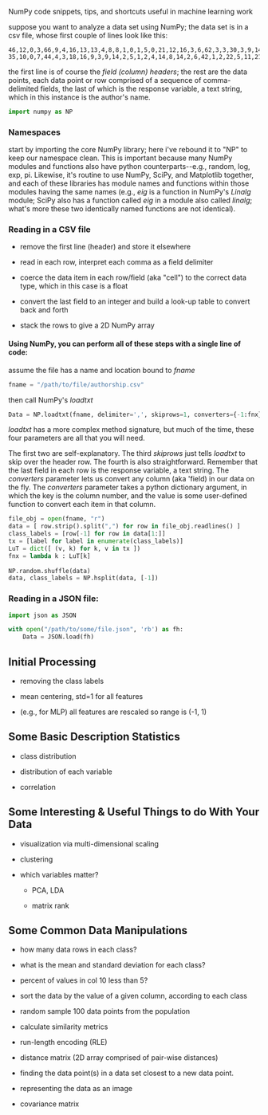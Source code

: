 NumPy code snippets, tips, and shortcuts useful in machine learning work


suppose you want to analyze a data set using NumPy; the data set is in a csv file, whose first couple of lines look like this:

```a,all,also,an,and,any,are,as,at,be,been,but,by,can,do,down,even,every,for,from,had,has,have,her,his,if,in,into,is,it,its,may,more,must,my,no,not,now,of,on,one,only,or,our,should,so,some,such,than,that,the,their,then,there,things,this,to,up,upon,was,were,what,when,which,who,will,with,would,your,BookID,Author
46,12,0,3,66,9,4,16,13,13,4,8,8,1,0,1,5,0,21,12,16,3,6,62,3,3,30,3,9,14,1,2,6,5,0,10,16,2,54,7,8,1,7,0,4,7,1,3,3,17,67,6,2,5,1,4,47,2,3,40,11,7,5,6,8,4,9,1,0,1,Austen
35,10,0,7,44,4,3,18,16,9,3,9,14,2,5,1,2,4,14,8,14,2,6,42,1,2,22,5,11,21,1,1,7,4,8,10,11,3,57,10,5,2,6,1,4,11,7,6,5,17,76,6,2,7,0,7,48,1,1,27,13,5,7,7,3,5,14,8,0,1,Austen
```

the first line is of course the *field (column) headers*; the rest are the data points, each data point or row comprised of a sequence of comma-delimited fields, the last of which is the response variable, a text string, which in this instance is the author's name.

```python
import numpy as NP
```

### Namespaces

start by importing the core NumPy library; here i've rebound it to "NP" to keep our namespace clean. This is important because many NumPy modules and functions also have python counterparts--e.g., random, log, exp, pi. Likewise, it's routine to use NumPy, SciPy, and Matplotlib together, and each of these libraries has module names and functions within those modules having the same names (e.g., _eig_ is a function in NumPy's _Linalg_ module; SciPy also has a function called _eig_ in a module also called _linalg_; what's more these two identically named functions are not identical).

### Reading in a CSV file

* remove the first line (header) and store it elsewhere

* read in each row, interpret each comma as a field delimiter
	
* coerce the data item in each row/field (aka "cell") to the correct data type, which in this case is a float

* convert the last field to an integer and build a look-up table to convert back and forth

* stack the rows to give a 2D NumPy array

	
#### Using NumPy, you can perform all of these steps with a single line of code:

assume the file has a name and location bound to *fname*

```python 
fname = "/path/to/file/authorship.csv"
```
	
then call NumPy's *loadtxt*

```python
Data = NP.loadtxt(fname, delimiter=',', skiprows=1, converters={-1:fnx})
```
	
*loadtxt* has a more complex method signature, but much of the time, these four parameters are all that you will need.

The first two are self-explanatory. The third *skiprows* just tells *loadtxt* to skip over the header row.
The fourth is also straightforward. Remember that the last field in each row is the response variable, 
a text string. The *converters* parameter lets us convert any column (aka 'field) in our data on the fly. 
The *converters* parameter takes a python dictionary argument, in which the key is the column number,
and the value is some user-defined function to convert each item in that column.

```python
file_obj = open(fname, "r")
data = [ row.strip().split(",") for row in file_obj.readlines() ]
class_labels = [row[-1] for row in data[1:]]
tx = [label for label in enumerate(class_labels)]
LuT = dict([ (v, k) for k, v in tx ])
fnx = lambda k : LuT[k]
    
NP.random.shuffle(data)
data, class_labels = NP.hsplit(data, [-1])
```

### Reading in a JSON file:

```python
import json as JSON

with open("/path/to/some/file.json", 'rb') as fh:
    Data = JSON.load(fh) 

```

	
## Initial Processing

* removing the class labels

* mean centering, std=1 for all features

* (e.g., for MLP) all features are rescaled so range is (-1, 1)


## Some Basic Description Statistics

* class distribution

* distribution of each variable
	
* correlation


## Some Interesting & Useful Things to do With Your Data

* visualization via multi-dimensional scaling
	
* clustering

* which variables matter?

    * PCA, LDA
 
    * matrix rank


## Some Common Data Manipulations

* how many data rows in each class?
	
* what is the mean and standard deviation for each class?
	
* percent of values in col 10 less than 5?
	
* sort the data by the value of a given column, according to each class
	
* random sample 100 data points from the population

* calculate similarity metrics

* run-length encoding (RLE)

* distance matrix (2D array comprised of pair-wise distances)

* finding the data point(s) in a data set closest to a new data point.
	
* representing the data as an image

* covariance matrix





